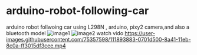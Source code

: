 # arduino-robot-following-car
arduino robot follwoing car using L298N , arduino, pixy2 camera,and also a bluetooth model
![image1](https://user-images.githubusercontent.com/75357598/112621369-9efa2700-8e64-11eb-98e4-d91830a46260.jpg)
![image2](https://user-images.githubusercontent.com/75357598/112621394-a5889e80-8e64-11eb-8669-06baff16cb4b.jpg)
watch vido
https://user-images.githubusercontent.com/75357598/111893883-0701d500-8a41-11eb-8c0a-ff3015df3cee.mp4
